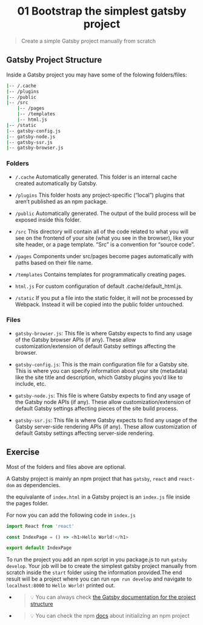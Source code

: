 <h1 align="center">01 Bootstrap the simplest gatsby project</h1>

> Create a simple Gatsby project manually from scratch

## Gatsby Project Structure

Inside a Gatsby project you may have some of the folowing folders/files:

```sh
|-- /.cache
|-- /plugins
|-- /public
|-- /src
    |-- /pages
    |-- /templates
    |-- html.js
|-- /static
|-- gatsby-config.js
|-- gatsby-node.js
|-- gatsby-ssr.js
|-- gatsby-browser.js
```

### Folders

- `/.cache` Automatically generated. This folder is an internal cache created automatically by Gatsby.

- `/plugins` This folder hosts any project-specific (“local”) plugins that aren’t published as an npm package.

- `/public` Automatically generated. The output of the build process will be exposed inside this folder.

- `/src` This directory will contain all of the code related to what you will see on the frontend of your site (what you see in the browser), like your site header, or a page template. “Src” is a convention for “source code”.

- `/pages` Components under src/pages become pages automatically with paths based on their file name.

- `/templates` Contains templates for programmatically creating pages.

- `html.js` For custom configuration of default .cache/default_html.js.

- `/static` If you put a file into the static folder, it will not be processed by Webpack. Instead it will be copied into the public folder untouched.

### Files

- `gatsby-browser.js`: This file is where Gatsby expects to find any usage of the Gatsby browser APIs (if any). These allow customization/extension of default Gatsby settings affecting the browser.

- `gatsby-config.js`: This is the main configuration file for a Gatsby site. This is where you can specify information about your site (metadata) like the site title and description, which Gatsby plugins you’d like to include, etc.

- `gatsby-node.js`: This file is where Gatsby expects to find any usage of the Gatsby node APIs (if any). These allow customization/extension of default Gatsby settings affecting pieces of the site build process.

- `gatsby-ssr.js`: This file is where Gatsby expects to find any usage of the Gatsby server-side rendering APIs (if any). These allow customization of default Gatsby settings affecting server-side rendering.

## Exercise

Most of the folders and files above are optional.

A Gatsby project is mainly an npm project that has `gatsby`, `react` and `react-dom` as dependencies.

the equivalante of `index.html` in a Gatsby project is an `index.js` file inside the pages folder.

For now you can add the following code in `index.js`

```js
import React from 'react'

const IndexPage = () => <h1>Hello World!</h1>

export default IndexPage
```

To run the project you add an npm script in you package.js to run `gatsby develop`.
Your job will be to create the simplest gatsby project manually from scratch inside the `start` folder using the information provided.The end result will be a project where you can run `npm run develop` and navigate to `localhost:8000` to `Hello World!` printed out.

- > 💡 You can always check [the Gatsby documentation for the project structure](https://www.gatsbyjs.org/docs/gatsby-project-structure/)

- > 💡 You can check the npm [docs](https://docs.npmjs.com/cli/init) about initializing an npm project
